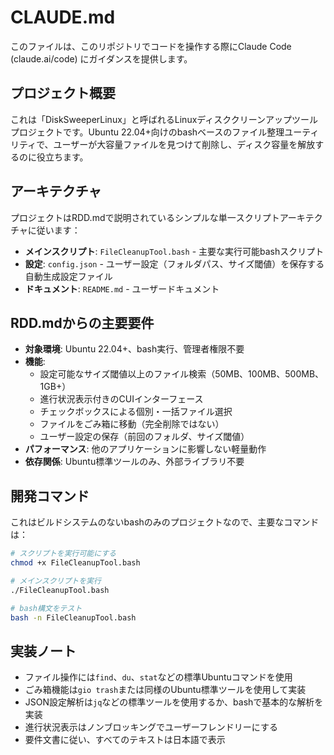 # CLAUDE.md

このファイルは、このリポジトリでコードを操作する際にClaude Code (claude.ai/code) にガイダンスを提供します。

## プロジェクト概要

これは「DiskSweeperLinux」と呼ばれるLinuxディスククリーンアップツールプロジェクトです。Ubuntu 22.04+向けのbashベースのファイル整理ユーティリティで、ユーザーが大容量ファイルを見つけて削除し、ディスク容量を解放するのに役立ちます。

## アーキテクチャ

プロジェクトはRDD.mdで説明されているシンプルな単一スクリプトアーキテクチャに従います：

- **メインスクリプト**: `FileCleanupTool.bash` - 主要な実行可能bashスクリプト
- **設定**: `config.json` - ユーザー設定（フォルダパス、サイズ閾値）を保存する自動生成設定ファイル
- **ドキュメント**: `README.md` - ユーザードキュメント

## RDD.mdからの主要要件

- **対象環境**: Ubuntu 22.04+、bash実行、管理者権限不要
- **機能**: 
  - 設定可能なサイズ閾値以上のファイル検索（50MB、100MB、500MB、1GB+）
  - 進行状況表示付きのCUIインターフェース
  - チェックボックスによる個別・一括ファイル選択
  - ファイルをごみ箱に移動（完全削除ではない）
  - ユーザー設定の保存（前回のフォルダ、サイズ閾値）
- **パフォーマンス**: 他のアプリケーションに影響しない軽量動作
- **依存関係**: Ubuntu標準ツールのみ、外部ライブラリ不要

## 開発コマンド

これはビルドシステムのないbashのみのプロジェクトなので、主要なコマンドは：

```bash
# スクリプトを実行可能にする
chmod +x FileCleanupTool.bash

# メインスクリプトを実行
./FileCleanupTool.bash

# bash構文をテスト
bash -n FileCleanupTool.bash
```

## 実装ノート

- ファイル操作には`find`、`du`、`stat`などの標準Ubuntuコマンドを使用
- ごみ箱機能は`gio trash`または同様のUbuntu標準ツールを使用して実装
- JSON設定解析は`jq`などの標準ツールを使用するか、bashで基本的な解析を実装
- 進行状況表示はノンブロッキングでユーザーフレンドリーにする
- 要件文書に従い、すべてのテキストは日本語で表示